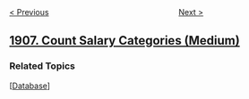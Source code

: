 <!--|This file generated by command(leetcode description); DO NOT EDIT.    |-->
<!--+----------------------------------------------------------------------+-->
<!--|@author    openset <openset.wang@gmail.com>                           |-->
<!--|@link      https://github.com/openset                                 |-->
<!--|@home      https://github.com/openset/leetcode                        |-->
<!--+----------------------------------------------------------------------+-->

[< Previous](../minimum-absolute-difference-queries "Minimum Absolute Difference Queries")
　　　　　　　　　　　　　　　　
[Next >](../game-of-nim "Game of Nim")

## [1907. Count Salary Categories (Medium)](https://leetcode.com/problems/count-salary-categories "按分类统计薪水")



### Related Topics
  [[Database](../../tag/database/README.md)]
